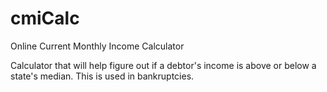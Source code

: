# cmiCalc
Online Current Monthly Income Calculator

Calculator that will help figure out if a debtor's income is above or below a state's median.  This is used in bankruptcies.
